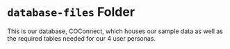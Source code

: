 # `database-files` Folder

This is our database, COConnect, which houses our sample data as well as the required tables needed for our 4 user personas. 